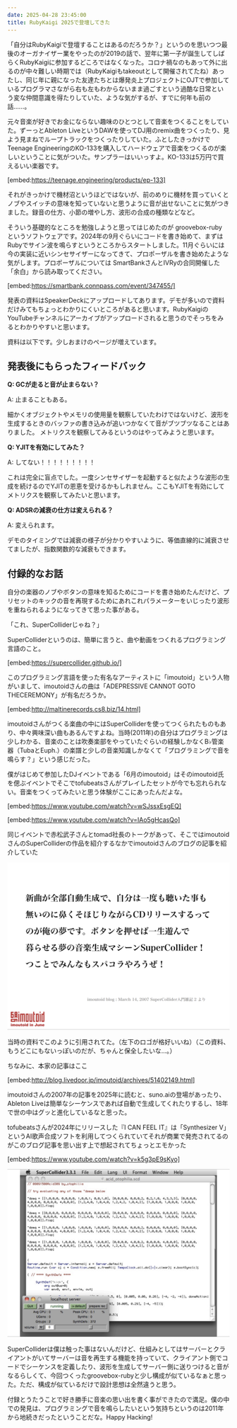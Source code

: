 ```yaml
---
date: 2025-04-28 23:45:00
title: RubyKaigi 2025で登壇してきた
---
```


「自分はRubyKaigiで登壇することはあるのだろうか？」というのを思いつつ最後のオーガナイザー業をやったのが2019の話で、翌年に第一子が誕生してしばらくRubyKaigiに参加するどころではなくなった。コロナ禍なのもあって外に出るのが中々難しい時期では（RubyKaigiもtakeoutとして開催されてたね）あったし、同じ年に親になった友達たちとは爆発炎上プロジェクトにOJTで参加しているプログラマさながら右も左もわからないまま過ごすという過酷な日常という変な仲間意識を得たりしていた、ような気がするが、すでに何年も前の話......。

元々音楽が好きでお金にならない趣味のひとつとして音楽をつくることをしていた。ずーっとAbleton LiveというDAWを使ってDJ用のremix曲をつくったり、見よう見まねでループトラックをつくったりしていた。ふとしたきっかけでTeenage EngineeringのKO-133を購入してハードウェアで音楽をつくるのが楽しいということに気がついた。サンプラーはいいっすよ。KO-133は5万円で買えるいい楽器です。

[embed:https://teenage.engineering/products/ep-133]

それがきっかけで機材沼というほどではないが、前のめりに機材を買っていくとノブやスイッチの意味を知っていないと思うように音が出せないことに気がつきました。録音の仕方、小節の増やし方、波形の合成の種類などなど。

そういう基礎的なところを勉強しようと思ってはじめたのが groovebox-ruby というソフトウェアです。2024年の9月ぐらいにコードを書き始めて、まずはRubyでサイン波を鳴らすというところからスタートしました。11月ぐらいには今の実装に近いシンセサイザーになってきて、プロポーザルを書き始めたような気がします。プロポーザルについては SmartBankさんとIVRyの合同開催した「余白」から読み取ってください。

[embed:https://smartbank.connpass.com/event/347455/]

発表の資料はSpeakerDeckにアップロードしてあります。デモが多いので資料だけみてもちょっとわかりにくいところがあると思います。RubyKaigiのYouTubeチャンネルにアーカイブがアップロードされると思うのでそっちをみるとわかりやすいと思います。

資料は以下です。少しおまけのページが増えています。

<script defer class="speakerdeck-embed" data-id="eaf0fc068950480ca96a674fe601bc69" data-ratio="1.7777777777777777" src="//speakerdeck.com/assets/embed.js"></script>



## 発表後にもらったフィードバック

__Q: GCが走ると音が止まらない？__

A: 止まることもある。

細かくオブジェクトやメモリの使用量を観察していたわけではないけど、波形を生成するときのバッファの書き込みが追いつかなくて音がブツブツなることはありました。
メトリクスを観察してみるというのはやってみようと思います。

__Q: YJITを有効にしてみた？__

A: してない！！！！！！！！！

これは完全に盲点でした。一度シンセサイザーを起動すると似たような波形の生成を続けるのでYJITの恩恵を受けるかもしれません。ここもYJITを有効にしてメトリクスを観察してみたいと思います。

__Q: ADSRの減衰の仕方は変えられる？__

A: 変えられます。

デモのタイミングでは減衰の様子が分かりやすいように、等価直線的に減衰させてましたが、指数関数的な減衰もできます。


## 付録的なお話

自分の楽器のノブやボタンの意味を知るためにコードを書き始めたんだけど、プリセットのキックの音を再現するためにあれこれパラメーターをいじったり波形を重ねられるようになってきて思った事がある。

「これ、SuperColliderじゃね？」

SuperColliderというのは、簡単に言うと、曲や動画をつくれるプログラミング言語のこと。

[embed:https://supercollider.github.io/]

このプログラミング言語を使った有名なアーティストに「imoutoid」という人物がいまして、imoutoidさんの曲は「ADEPRESSIVE CANNOT GOTO THECEREMONY」が有名だろうか。

[embed:http://maltinerecords.cs8.biz/14.html]

imoutoidさんがつくる楽曲の中にはSuperColliderを使ってつくられたものもあり、中々興味深い曲もあるんですよね。当時(2011年)の自分はプログラミングは少しわかる、音楽のことは吹奏楽部をやっていたぐらいの経験しかなくB♭管楽器（TubaとEuph.）の楽譜と少しの音楽知識しかなくて「プログラミングで音を鳴らす？」という感じだった。

僕がはじめて参加したDJイベントである「6月のimoutoid」はそのimoutoid氏を偲ぶイベントでそこでtofubeatsさんがプレイしたセットが今でも忘れられない。音楽をつくってみたいと思う体験がここにあったんだよな。

[embed:https://www.youtube.com/watch?v=wSJssxEsgEQ]

[embed:https://www.youtube.com/watch?v=IAo5gHcasQo]

同じイベントで赤松武子さんとtomad社長のトークがあって、そこではimoutoidさんのSuperColliderの作品を紹介するなかでimoutoidさんのブログの記事を紹介していた

![新曲が全部自動生成で、自分は一度も聴いた事も 無いのに鼻くそほじりながらCDリリースするって のが俺の夢です。ボタンを押せば一生遊んで 暮らせる夢の音楽生成マシーンSuperCollider！ つことでみんなもスパコラやろうぜ！](../source/images/articles/2025-04-28-imoutoid.png)

当時の資料でこのように引用されてた。（左下のロゴが格好いいね）（この資料、もうどこにもないっぽいのだが、ちゃんと保全したいな...。）

ちなみに、本家の記事はここ

[embed:http://blog.livedoor.jp/imoutoid/archives/51402149.html]

imoutoidさんの2007年の記事を2025年に読むと、suno.aiの登場があったり、Ableton Liveは簡単なシーケンスであれば自動で生成してくれたりするし、18年で世の中はグッと進化しているなと思った。

tofubeatsさんが2024年にリリースした『I CAN FEEL IT』は「Synthesizer V」というAI歌声合成ソフトを利用してつくられていてそれが商業で発売されてるのがこのブログ記事を思い出す上で想起されてちょっとエモかった

[embed:https://www.youtube.com/watch?v=k5g3pE9sKyo]


![SuperColliderの画面の様子](../source/images/articles/2025-04-28-sc.png)

SuperColliderは僕は触った事はないんだけど、仕組みとしてはサーバーとクライアントがいてサーバーは音を再生する機能を持っていて、クライアント側でコードでシーケンスを定義したり、波形を生成してサーバー側に送りつけると音がなるらしくて、今回つくったgroovebox-rubyと少し構成が似ているなぁと思った。ただ、構成が似ているだけで設計思想は全然違うと思う。

付録とうたうことで好き勝手に音楽の思い出を書く事ができたので満足。僕の中での発見は、プログラミングで音を鳴らしたいという気持ちというのは2011年から地続きだったということだな。Happy Hacking!
